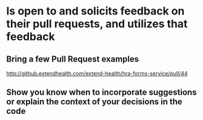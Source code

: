 # Is open to and solicits feedback on their pull requests, and utilizes that feedback

## Bring a few Pull Request examples
http://github.extendhealth.com/extend-health/hra-forms-service/pull/44

## Show you know when to incorporate suggestions or explain the context of your decisions in the code